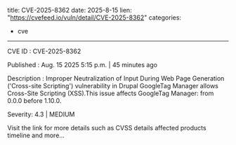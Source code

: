  
title: CVE-2025-8362
date: 2025-8-15
lien: "https://cvefeed.io/vuln/detail/CVE-2025-8362"
categories:
  - cve
---

CVE ID : CVE-2025-8362

Published :  Aug. 15
2025
5:15 p.m. | 45 minutes ago

Description : Improper Neutralization of Input During Web Page Generation ('Cross-site Scripting') vulnerability in Drupal GoogleTag Manager allows Cross-Site Scripting (XSS).This issue affects GoogleTag Manager: from 0.0.0 before 1.10.0.

Severity: 4.3 | MEDIUM

Visit the link for more details
such as CVSS details
affected products
timeline
and more...
